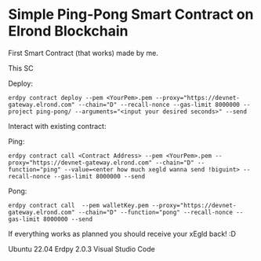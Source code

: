 # Simple Ping-Pong Smart Contract on Elrond Blockchain

First Smart Contract (that works) made by me.

This SC

Deploy:

```
erdpy contract deploy --pem <YourPem>.pem --proxy="https://devnet-gateway.elrond.com" --chain="D" --recall-nonce --gas-limit 8000000 --project ping-pong/ --arguments="<input your desired seconds>" --send 
```

Interact with existing contract:

Ping:
```
erdpy contract call <Contract Address> --pem <YourPem>.pem --proxy="https://devnet-gateway.elrond.com" --chain="D" --function="ping" --value=<enter how much xegld wanna send !biguint> --recall-nonce --gas-limit 8000000 --send 
```
Pong:
```
erdpy contract call  --pem walletKey.pem --proxy="https://devnet-gateway.elrond.com" --chain="D" --function="pong" --recall-nonce --gas-limit 8000000 --send
```
If everything works as planned you should receive your xEgld back! :D


Ubuntu 22.04
Erdpy 2.0.3
Visual Studio Code
